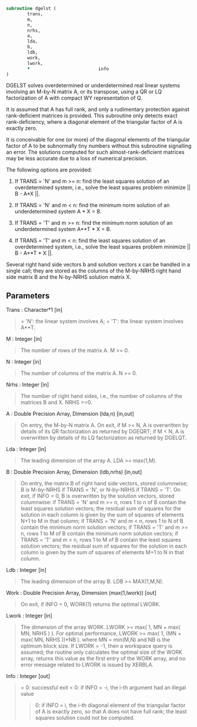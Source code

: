 ```fortran
subroutine dgelst (
		trans,
		m,
		n,
		nrhs,
		a,
		lda,
		b,
		ldb,
		work,
		lwork,
		*                          info
)
```

 DGELST solves overdetermined or underdetermined real linear systems
 involving an M-by-N matrix A, or its transpose, using a QR or LQ
 factorization of A with compact WY representation of Q.

 It is assumed that A has full rank, and only a rudimentary protection
 against rank-deficient matrices is provided. This subroutine only detects
 exact rank-deficiency, where a diagonal element of the triangular factor
 of A is exactly zero.

 It is conceivable for one (or more) of the diagonal elements of the triangular
 factor of A to be subnormally tiny numbers without this subroutine signalling
 an error. The solutions computed for such almost-rank-deficient matrices may
 be less accurate due to a loss of numerical precision.

 The following options are provided:

 1. If TRANS = 'N' and m >= n:  find the least squares solution of
    an overdetermined system, i.e., solve the least squares problem
                 minimize || B - A*X ||.

 2. If TRANS = 'N' and m < n:  find the minimum norm solution of
    an underdetermined system A * X = B.

 3. If TRANS = 'T' and m >= n:  find the minimum norm solution of
    an underdetermined system A**T * X = B.

 4. If TRANS = 'T' and m < n:  find the least squares solution of
    an overdetermined system, i.e., solve the least squares problem
                 minimize || B - A**T * X ||.

 Several right hand side vectors b and solution vectors x can be
 handled in a single call; they are stored as the columns of the
 M-by-NRHS right hand side matrix B and the N-by-NRHS solution
 matrix X.

## Parameters
Trans : Character*1 [in]
> = 'N': the linear system involves A;
> = 'T': the linear system involves A**T.

M : Integer [in]
> The number of rows of the matrix A.  M >= 0.

N : Integer [in]
> The number of columns of the matrix A.  N >= 0.

Nrhs : Integer [in]
> The number of right hand sides, i.e., the number of
> columns of the matrices B and X. NRHS >=0.

A : Double Precision Array, Dimension (lda,n) [in,out]
> On entry, the M-by-N matrix A.
> On exit,
> if M >= N, A is overwritten by details of its QR
> factorization as returned by DGEQRT;
> if M <  N, A is overwritten by details of its LQ
> factorization as returned by DGELQT.

Lda : Integer [in]
> The leading dimension of the array A.  LDA >= max(1,M).

B : Double Precision Array, Dimension (ldb,nrhs) [in,out]
> On entry, the matrix B of right hand side vectors, stored
> columnwise; B is M-by-NRHS if TRANS = 'N', or N-by-NRHS
> if TRANS = 'T'.
> On exit, if INFO = 0, B is overwritten by the solution
> vectors, stored columnwise:
> if TRANS = 'N' and m >= n, rows 1 to n of B contain the least
> squares solution vectors; the residual sum of squares for the
> solution in each column is given by the sum of squares of
> elements N+1 to M in that column;
> if TRANS = 'N' and m < n, rows 1 to N of B contain the
> minimum norm solution vectors;
> if TRANS = 'T' and m >= n, rows 1 to M of B contain the
> minimum norm solution vectors;
> if TRANS = 'T' and m < n, rows 1 to M of B contain the
> least squares solution vectors; the residual sum of squares
> for the solution in each column is given by the sum of
> squares of elements M+1 to N in that column.

Ldb : Integer [in]
> The leading dimension of the array B. LDB >= MAX(1,M,N).

Work : Double Precision Array, Dimension (max(1,lwork)) [out]
> On exit, if INFO = 0, WORK(1) returns the optimal LWORK.

Lwork : Integer [in]
> The dimension of the array WORK.
> LWORK >= max( 1, MN + max( MN, NRHS ) ).
> For optimal performance,
> LWORK >= max( 1, (MN + max( MN, NRHS ))*NB ).
> where MN = min(M,N) and NB is the optimum block size.
> If LWORK = -1, then a workspace query is assumed; the routine
> only calculates the optimal size of the WORK array, returns
> this value as the first entry of the WORK array, and no error
> message related to LWORK is issued by XERBLA.

Info : Integer [out]
> = 0:  successful exit
> < 0:  if INFO = -i, the i-th argument had an illegal value
> > 0:  if INFO =  i, the i-th diagonal element of the
> triangular factor of A is exactly zero, so that A does not have
> full rank; the least squares solution could not be
> computed.

